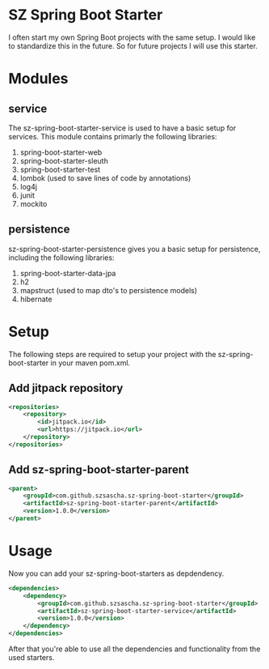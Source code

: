 # SZ Spring Boot Starter

I often start my own Spring Boot projects with the same setup. I would like to standardize this in the future. So for future projects I will use this starter.

# Modules

## service

The sz-spring-boot-starter-service is used to have a basic setup for services. This module contains primarly the following libraries:

1. spring-boot-starter-web
2. spring-boot-starter-sleuth
3. spring-boot-starter-test
4. lombok (used to save lines of code by annotations)
5. log4j
6. junit
7. mockito

## persistence

sz-spring-boot-starter-persistence gives you a basic setup for persistence, including the following libraries:

1. spring-boot-starter-data-jpa
2. h2
3. mapstruct (used to map dto's to persistence models)
4. hibernate

# Setup

The following steps are required to setup your project with the sz-spring-boot-starter in your maven pom.xml.

## Add jitpack repository

```xml
<repositories>
    <repository>
        <id>jitpack.io</id>
        <url>https://jitpack.io</url>
    </repository>
</repositories>
```

## Add sz-spring-boot-starter-parent

```xml
<parent>
    <groupId>com.github.szsascha.sz-spring-boot-starter</groupId>
    <artifactId>sz-spring-boot-starter-parent</artifactId>
    <version>1.0.0</version>
</parent>
```

# Usage

Now you can add your sz-spring-boot-starters as depdendency.

```xml
<dependencies>
    <dependency>
        <groupId>com.github.szsascha.sz-spring-boot-starter</groupId>
        <artifactId>sz-spring-boot-starter-service</artifactId>
        <version>1.0.0</version>
    </dependency>
</dependencies>
```

After that you're able to use all the dependencies and functionality from the used starters.